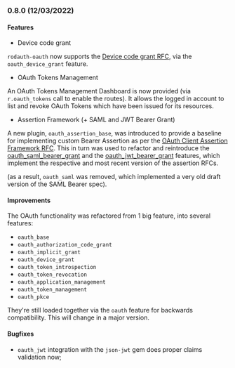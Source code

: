 ### 0.8.0 (12/03/2022)

#### Features

* Device code grant

`rodauth-oauth` now supports the [Device code grant RFC](https://gitlab.com/os85/rodauth-oauth/-/wikis/Device-Grant), via the `oauth_device_grant` feature.

* OAuth Tokens Management

An OAuth Tokens Management Dashboard is now provided (via `r.oauth_tokens` call to enable the routes). It allows the logged in account to list and revoke OAuth Tokens which have been issued for its resources.

* Assertion Framework (+ SAML and JWT Bearer Grant)

A new plugin, `oauth_assertion_base`, was introduced to provide a baseline for implementing custom Bearer Assertion as per the [OAuth Client Assertion Framework RFC](https://gitlab.com/os85/rodauth-oauth/-/wikis/Client-Assertion-Framework). This in turn was used to refactor and reintroduce the [oauth_saml_bearer_grant](https://gitlab.com/os85/rodauth-oauth/-/wikis/SAML-Bearer-Assertions) and the [oauth_jwt_bearer_grant](https://gitlab.com/os85/rodauth-oauth/-/wikis/JWT-Bearer-Assertions) features, which implement the respective and most recent version of the assertion RFCs.

(as a result, `oauth_saml` was removed, which implemented a very old draft version of the SAML Bearer spec).

#### Improvements

The OAuth functionality was refactored from 1 big feature, into several features:

* `oauth_base`
* `oauth_authorization_code_grant`
* `oauth_implicit_grant`
* `oauth_device_grant`
* `oauth_token_introspection`
* `oauth_token_revocation`
* `oauth_application_management`
* `oauth_token_management`
* `oauth_pkce`

They're still loaded together via the `oauth` feature for backwards compatibility. This will change in a major version.

#### Bugfixes

* `oauth_jwt` integration with the `json-jwt` gem does proper claims validation now;
